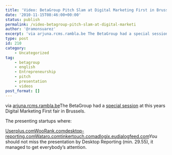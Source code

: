 ```yaml
---
title: 'Video: BetaGroup Pitch Slam at Digital Marketing First in Brussels'
date: '2010-11-15T08:46:00+00:00'
status: publish
permalink: /video-betagroup-pitch-slam-at-digital-marketi
author: '@ramonsuarez'
excerpt: 'via arjuna.rcms.rambla.be The BetaGroup had a special session at this years Digital Marketing First fair in Brussels. The presenting startups where: Userplus.com WooRank.com desktop-reporting.com Wataro.com tinkertouch.com adlogix.eu dialogfeed.co...'
type: post
id: 210
category:
    - Uncategorized
tag:
    - betagroup
    - english
    - Entrepreneurship
    - pitch
    - presentation
    - videos
post_format: []
---
```

via [arjuna.rcms.rambla.be](http://arjuna.rcms.rambla.be/webinar/36578)</div>The BetaGroup had a [special session](http://www.betagroup.be/2010/10/12/dmf-digital-marketing-first/) at this years Digital Marketing First fair in Brussels.

The presenting startups where:

[Userplus.com](http://userplus.com/)[WooRank.com](http://www.WooRank.com)[desktop-reporting.com](http://www.desktop-reporting.com)[Wataro.com](http://www.Wataro.com)[tinkertouch.com](http://www.tinkertouch.com)[adlogix.eu](http://www.adlogix.eu)[dialogfeed.com](http://dialogfeed.com/)You should not miss the presentation by Desktop Reporting (min. 29.55), it managed to get everybody’s attention.

</div>